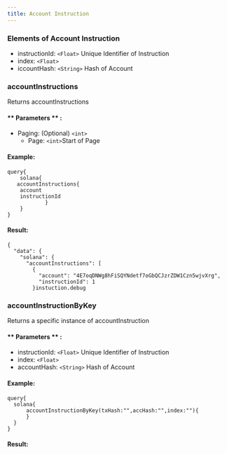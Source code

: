 ```yaml
---
title: Account Instruction
---
```


### Elements of Account Instruction
* instructionId: `<Float>` Unique Identifier of Instruction
* index: `<Float>` 
* iccountHash: `<String>` Hash of Account

### accountInstructions
Returns accountInstructions

#### ** Parameters ** : 
* Paging: (Optional) `<int>` 
  - Page: `<int>`Start of Page 

#### Example:
```
query{
	solana{
   accountInstructions{
    account
    instructionId
			}
    }
}
```

#### Result:
```
{
  "data": {
    "solana": {
      "accountInstructions": [
        {
          "account": "4E7oqDNWg8hFiSQYNdetf7oGbQCJzrZDW1Czn5wjvXrg",
          "instructionId": 1
        }instuction.debug
```

### accountInstructionByKey
Returns a specific instance of accountInstruction

#### ** Parameters ** : 
* instructionId: `<Float>` Unique Identifier of Instruction
* index: `<Float>` 
* accountHash: `<String>` Hash of Account

#### Example:
```
query{
  solana{
	  accountInstructionByKey(txHash:"",accHash:"",index:""){
	  }
  }
}
```

#### Result:
```

```


